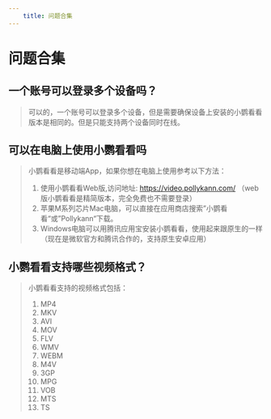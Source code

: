 ```yaml
---
    title: 问题合集
--- 
```


# 问题合集

## 一个账号可以登录多个设备吗？

> 可以的，一个账号可以登录多个设备，但是需要确保设备上安装的小鹦看看版本是相同的。但是只能支持两个设备同时在线。

## 可以在电脑上使用小鹦看看吗

> 小鹦看看是移动端App，如果你想在电脑上使用参考以下方法：
> 1. 使用小鹦看看Web版,访问地址: https://video.pollykann.com/ （web版小鹦看看是精简版本，完全免费也不需要登录）
> 2. 苹果M系列芯片Mac电脑，可以直接在应用商店搜索”小鹦看看“或”Pollykann“下载。
> 3. Windows电脑可以用腾讯应用宝安装小鹦看看，使用起来跟原生的一样（现在是微软官方和腾讯合作的，支持原生安卓应用）

## 小鹦看看支持哪些视频格式？

> 小鹦看看支持的视频格式包括：
> 1. MP4
> 2. MKV
> 3. AVI
> 4. MOV
> 5. FLV
> 6. WMV
> 7. WEBM
> 8. M4V
> 9. 3GP
> 10. MPG
> 11. VOB
> 12. MTS
> 13. TS